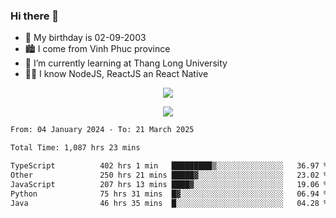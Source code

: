 ### Hi there 👋
- 🎂 My birthday is 02-09-2003
- 🏙️ I come from Vinh Phuc province
- 🌱 I’m currently learning at Thang Long University
- 🧑‍💻 I know NodeJS, ReactJS an React Native
<p align="center"><img src="https://github-readme-stats.vercel.app/api?username=tmquang0209&show_icons=true&theme=gradient"></p>
<p align="center"><img src="https://github-readme-stats.vercel.app/api/top-langs/?username=tmquang0209&hide=scss,css&langs_count=10"></p>
<!--START_SECTION:waka-->

```txt
From: 04 January 2024 - To: 21 March 2025

Total Time: 1,087 hrs 23 mins

TypeScript          402 hrs 1 min   █████████▒░░░░░░░░░░░░░░░   36.97 %
Other               250 hrs 21 mins █████▓░░░░░░░░░░░░░░░░░░░   23.02 %
JavaScript          207 hrs 13 mins ████▓░░░░░░░░░░░░░░░░░░░░   19.06 %
Python              75 hrs 31 mins  █▓░░░░░░░░░░░░░░░░░░░░░░░   06.94 %
Java                46 hrs 35 mins  █░░░░░░░░░░░░░░░░░░░░░░░░   04.28 %
```

<!--END_SECTION:waka-->

